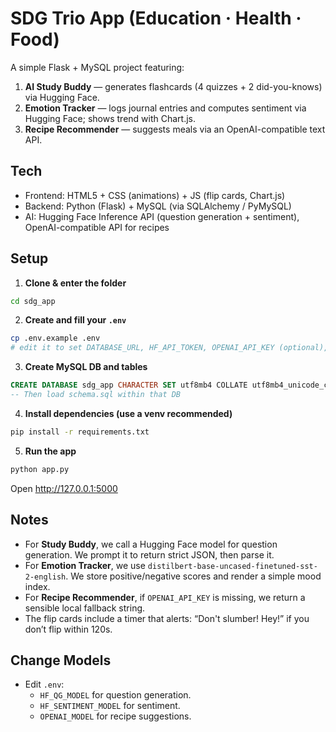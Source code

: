 # SDG Trio App (Education · Health · Food)

A simple Flask + MySQL project featuring:
1) **AI Study Buddy** — generates flashcards (4 quizzes + 2 did-you-knows) via Hugging Face.
2) **Emotion Tracker** — logs journal entries and computes sentiment via Hugging Face; shows trend with Chart.js.
3) **Recipe Recommender** — suggests meals via an OpenAI-compatible text API.

## Tech
- Frontend: HTML5 + CSS (animations) + JS (flip cards, Chart.js)
- Backend: Python (Flask) + MySQL (via SQLAlchemy / PyMySQL)
- AI: Hugging Face Inference API (question generation + sentiment), OpenAI-compatible API for recipes

## Setup

1. **Clone & enter the folder**
```bash
cd sdg_app
```

2. **Create and fill your `.env`**
```bash
cp .env.example .env
# edit it to set DATABASE_URL, HF_API_TOKEN, OPENAI_API_KEY (optional), etc.
```

3. **Create MySQL DB and tables**
```sql
CREATE DATABASE sdg_app CHARACTER SET utf8mb4 COLLATE utf8mb4_unicode_ci;
-- Then load schema.sql within that DB
```

4. **Install dependencies (use a venv recommended)**
```bash
pip install -r requirements.txt
```

5. **Run the app**
```bash
python app.py
```
Open http://127.0.0.1:5000

## Notes
- For **Study Buddy**, we call a Hugging Face model for question generation. We prompt it to return strict JSON, then parse it.
- For **Emotion Tracker**, we use `distilbert-base-uncased-finetuned-sst-2-english`. We store positive/negative scores and render a simple mood index.
- For **Recipe Recommender**, if `OPENAI_API_KEY` is missing, we return a sensible local fallback string.
- The flip cards include a timer that alerts: “Don't slumber! Hey!” if you don’t flip within 120s.

## Change Models
- Edit `.env`:
  - `HF_QG_MODEL` for question generation.
  - `HF_SENTIMENT_MODEL` for sentiment.
  - `OPENAI_MODEL` for recipe suggestions.
